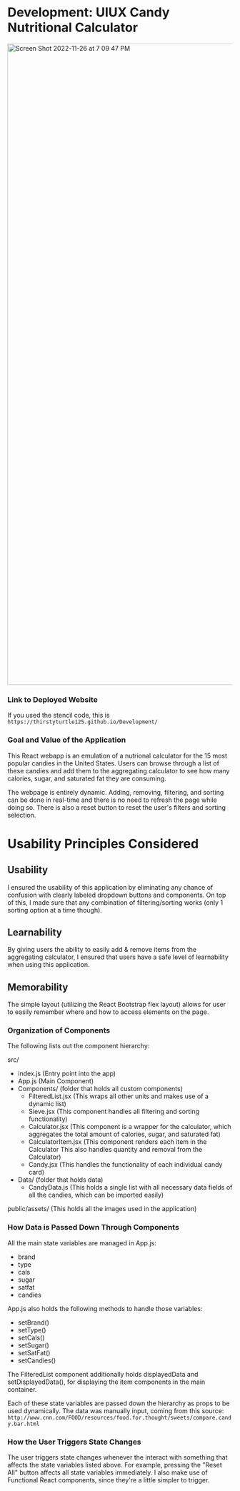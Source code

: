 # Development: UIUX Candy Nutritional Calculator

<img width="1437" alt="Screen Shot 2022-11-26 at 7 09 47 PM" src="https://user-images.githubusercontent.com/114880688/204116120-fa89fa1c-88fc-4583-8331-d912e91920c2.png">

### Link to Deployed Website

If you used the stencil code, this is `https://thirstyturtle125.github.io/Development/`


### Goal and Value of the Application

This React webapp is an emulation of a nutrional calculator for the 15 most popular candies in the United States. Users can browse through a list of these candies and add them to the aggregating calculator to see how many calories, sugar, and saturated fat they are consuming.

The webpage is entirely dynamic. Adding, removing, filtering, and sorting can be done in real-time and there is no need to refresh the page while doing so. There is also a reset button to reset the user's filters and sorting selection.

# Usability Principles Considered

## Usability

I ensured the usability of this application by eliminating any chance of confusion with clearly labeled dropdown buttons and components. On top of this, I made sure that any combination of filtering/sorting works (only 1 sorting option at a time though).

## Learnability

By giving users the ability to easily add & remove items from the aggregating calculator, I ensured that users have a safe level of learnability when using this application.

## Memorability

The simple layout (utilizing the React Bootstrap flex layout) allows for user to easily remember where and how to access elements on the page.

### Organization of Components

The following lists out the component hierarchy:

src/
 - index.js (Entry point into the app)
 - App.js (Main Component)
 - Components/ (folder that holds all custom components)
   - FilteredList.jsx (This wraps all other units and makes
use of a dynamic list)
   - Sieve.jsx (This component handles all filtering and sorting
functionality)
   - Calculator.jsx (This component is a wrapper for the calculator,
which aggregates the total amount of calories, sugar, and saturated fat)
   - CalculatorItem.jsx (This component renders each item in the Calculator
This also handles quantity and removal from the Calculator)
   - Candy.jsx (This handles the functionality of each individual candy card)
 - Data/ (folder that holds data)
   - CandyData.js (This holds a single list with all necessary data
fields of all the candies, which can be imported easily)

public/assets/ (This holds all the images used in the application)

### How Data is Passed Down Through Components
All the main state variables are managed in App.js:

- brand
- type
- cals
- sugar
- satfat
- candies

App.js also holds the following methods to handle those variables:

- setBrand()
- setType()
- setCals()
- setSugar()
- setSatFat()
- setCandies()

The FilteredList component additionally holds displayedData and setDisplayedData(), for displaying the item components in the main container.

Each of these state variables are passed down the hierarchy as props to be used dynamically. The data was manually input, coming from this source: `http://www.cnn.com/FOOD/resources/food.for.thought/sweets/compare.candy.bar.html`

### How the User Triggers State Changes
The user triggers state changes whenever the interact with something that affects the state variables listed above. For example, pressing the "Reset All" button affects all state variables immediately. I also make use of Functional React components, since they're a little simpler to trigger.

